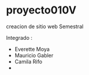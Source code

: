 # proyecto010V 
creacion de sitio web Semestral 

Integrado : 
- Everette Moya
- Mauricio Gabler
- Camila Rifo
- 
